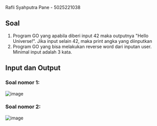 Rafli Syahputra Pane - 5025221038

## Soal
1. Program GO yang apabila diberi input 42 maka outputnya "Hello Universe!". Jika input selain 42, maka print angka yang diinputkan
2. Program GO yang bisa melakukan reverse word dari inputan user. Minimal input adalah 3 kata.

## Input dan Output

### Soal nomor 1:

![image](https://github.com/user-attachments/assets/d08e860b-988f-47aa-9d34-8546a246e170)

### Soal nomor 2:

![image](https://github.com/user-attachments/assets/cba62614-19bd-49e2-a58c-4f37318791ea)



